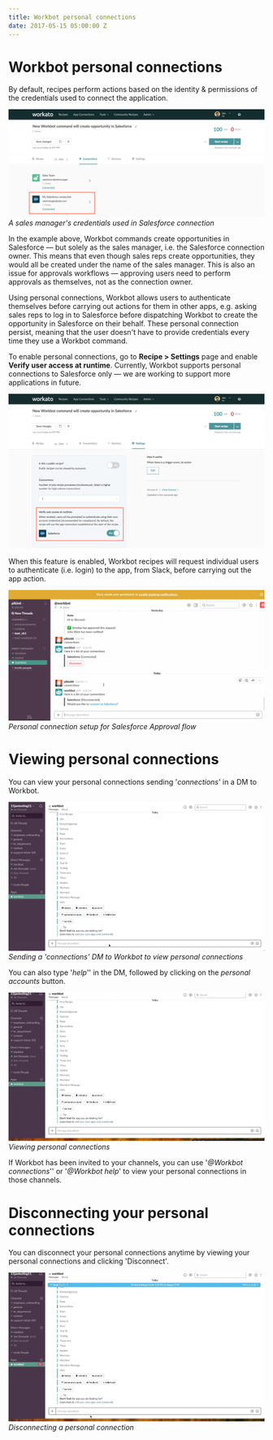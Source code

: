 ```yaml
---
title: Workbot personal connections
date: 2017-05-15 05:00:00 Z
---
```


# Workbot personal connections
By default, recipes perform actions based on the identity & permissions of the credentials used to connect the application.

![Connection credentials](/assets/images/workbot/workbot-latebinding/connection-credentials.png)
*A sales manager's credentials used in Salesforce connection*

In the example above, Workbot commands create opportunities in Salesforce &mdash; but solely as the sales manager, i.e. the Salesforce connection owner. This means that even though sales reps create opportunities, they would all be created under the name of the sales manager. This is also an issue for approvals workflows &mdash; approving users need to perform approvals as themselves, not as the connection owner.

Using personal connections, Workbot allows users to authenticate themselves before carrying out actions for them in other apps, e.g. asking sales reps to log in to Salesforce before dispatching Workbot to create the opportunity in Salesforce on their behalf. These personal connection persist, meaning that the user doesn't have to provide credentials every time they use a Workbot command.

To enable personal connections, go to **Recipe > Settings** page and enable **Verify user access at runtime**. Currently, Workbot supports personal connections to Salesforce only — we are working to support more applications in future.

![recipe-setting](/assets/images/workbot/workbot-latebinding/recipe-settings.png)

When this feature is enabled, Workbot recipes will request individual users to authenticate (i.e. login) to the app, from Slack, before carrying out the app action.

![personal-connection-flow](/assets/images/workbot/workbot-latebinding/slack-flow.gif)
*Personal connection setup for Salesforce Approval flow*

# Viewing personal connections
You can view your personal connections sending '*connections*' in a DM to Workbot.

![Personal connections - DM 'connections'](/assets/images/workbot/workbot-latebinding/dm-connections.gif)
*Sending a 'connections' DM to Workbot to view personal connections*

You can also type '*help*'' in the DM, followed by clicking on the *personal accounts* button.

![personal-connection-control](/assets/images/workbot/workbot-latebinding/manage.gif)
*Viewing personal connections*

If Workbot has been invited to your channels, you can use '*@Workbot connections*'' or '*@Workbot help*' to view your personal connections in those channels.

# Disconnecting your personal connections
You can disconnect your personal connections anytime by viewing your personal connections and clicking 'Disconnect'.

![Disconnecting personal connections](/assets/images/workbot/workbot-latebinding/disconnect-personal-connections.gif)
*Disconnecting a personal connection*
